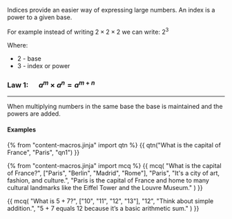 Indices provide an easier way of expressing large numbers. An index is a power to a given base.

For example instead of writing $2 \times 2 \times 2$ we can write: $2^3$

Where:

- $2$ - base 
- $3$ - index or power


### Law 1:  $\quad a^m \times a^n = a^{m+n}$
---
When multiplying numbers in the same base the base is maintained and the powers are added.


#### Examples

{% from "content-macros.jinja" import qtn %}
{{ qtn("What is the capital of France", "Paris", "qn1") }}

{% from "content-macros.jinja" import mcq %}
{{ mcq(
  "What is the capital of France?", 
  ["Paris", "Berlin", "Madrid", "Rome"], 
  "Paris", 
  "It's a city of art, fashion, and culture.", 
  "Paris is the capital of France and home to many cultural landmarks like the Eiffel Tower and the Louvre Museum."
) }}

{{ mcq(
  "What is $5 + 7$?", 
  ["10", "11", "12", "13"], 
  "12", 
  "Think about simple addition.", 
  "5 + 7 equals 12 because it’s a basic arithmetic sum."
) }}